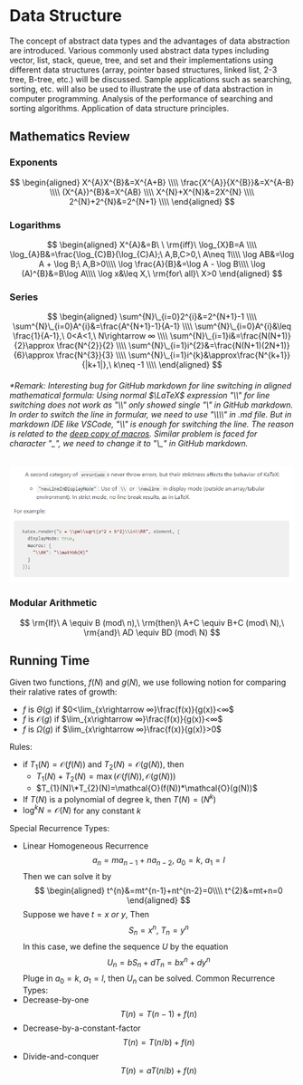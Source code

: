 # Data Structure
The concept of abstract data types and the advantages of data abstraction are introduced. Various commonly used abstract data types including vector, list, stack, queue, tree, and set and their implementations using different data structures (array, pointer based structures, linked list, 2-3 tree, B-tree, etc.) will be discussed. Sample applications such as searching, sorting, etc. will also be used to illustrate the use of data abstraction in computer programming. Analysis of the performance of searching and sorting algorithms. Application of data structure principles.
## Mathematics Review
### Exponents
$$
\begin{aligned}   
X^{A}X^{B}&=X^{A+B}  \\\\
\frac{X^{A}}{X^{B}}&=X^{A-B}  \\\\
(X^{A})^{B}&=X^{AB}  \\\\
X^{N}+X^{N}&=2X^{N}  \\\\
2^{N}+2^{N}&=2^{N+1}  \\\\
\end{aligned}
$$
### Logarithms
$$
\begin{aligned}   
X^{A}&=B\ \ \rm{iff}\ \log_{X}B=A \\\\
\log_{A}B&=\frac{\log_{C}B}{\log_{C}A};\ A,B,C>0,\ A\neq 1\\\\
\log AB&=\log A + \log B;\ A,B>0\\\\
\log \frac{A}{B}&=\log A - \log B\\\\
\log (A)^{B}&=B\log A\\\\
\log x&\leq X,\ \rm{for\ all}\ X>0
\end{aligned}
$$
### Series 
$$
\begin{aligned}   
\sum^{N}\_{i=0}2^{i}&=2^{N+1}-1 \\\\
\sum^{N}\_{i=0}A^{i}&=\frac{A^{N+1}-1}{A-1} \\\\
\sum^{N}\_{i=0}A^{i}&\leq \frac{1}{A-1},\ 0<A<1,\ N\rightarrow ∞ \\\\
\sum^{N}\_{i=1}i&=\frac{N(N+1)}{2}\approx \frac{N^{2}}{2} \\\\
\sum^{N}\_{i=1}i^{2}&=\frac{N(N+1)(2N+1)}{6}\approx \frac{N^{3}}{3} \\\\
\sum^{N}\_{i=1}i^{k}&\approx\frac{N^{k+1}}{|k+1|},\ k\neq -1 \\\\
\end{aligned}
$$
###### *Remark: Interesting bug for GitHub markdown for *line switching* in aligned mathematical formula: Using normal $\LaTeX$ expression "\\\\" for line switching does not work as "\\\\" only showed single "\\" in GitHub markdown. In order to switch the line in formular, we need to use "\\\\\\\\" in .md file. But in markdown IDE like VSCode, "\\\\" is enough for switching the line. The reason is related to the [deep copy of macros](https://github.com/yzhang-gh/vscode-markdown/pull/451). Similar problem is faced for character "\_", we need to change it to "\\\_" in GitHub markdown.
![](pic/error.png)
### Modular Arithmetic
$$
\rm{If}\ A \equiv B (mod\ n),\ \rm{then}\ A+C \equiv B+C (mod\ N),\ \rm{and}\ AD \equiv BD (mod\ N)
$$
## Running Time
Given two functions, $f(N)$ and $g(N)$, we use following notion for comparing their ralative rates of growth:
- $f$ is $\Theta(g)$ if $0<\lim_{x\rightarrow ∞}\frac{f(x)}{g(x)}<∞$
- $f$ is $\mathcal{O}(g)$ if $\lim_{x\rightarrow ∞}\frac{f(x)}{g(x)}<∞$
- $f$ is $\Omega(g)$ if $\lim_{x\rightarrow ∞}\frac{f(x)}{g(x)}>0$

Rules:
- if $T_{1}(N)=\mathcal{O}(f(N))$ and $T_{2}(N)=\mathcal{O}(g(N))$, then
  - $T_{1}(N)+T_{2}(N)=\max (\mathcal{O}(f(N)),\mathcal{O}(g(N)))$
  - $T_{1}(N)\*T_{2}(N)=\mathcal{O}(f(N))*\mathcal{O}(g(N))$
- If $T(N)$ is a polynomial of degree k, then $T(N)=(N^{k})$
- $\log^{k}N=\mathcal{O}(N)$ for any constant $k$

Special Recurrence Types:
- Linear Homogeneous Recurrence
  $$a_{n}=ma_{n-1}+na_{n-2},\ a_{0}=k,\ a_{1}=l$$
  Then we can solve it by
  $$
  \begin{aligned}
      t^{n}&=mt^{n-1}+nt^{n-2}=0\\\\
      t^{2}&=mt+n=0
  \end{aligned}
  $$
  Suppose we have $t=x\ or\ y$, Then
  $$S_{n}=x^{n},\ T_{n}=y^{n}$$
  In this case, we define the sequence $U$ by the equation
  $$U_{n}=bS_{n}+dT_{n}=bx^{n}+dy^{n}$$
  Pluge in $a_{0}=k,\ a_{1}=l,$ then $U_{n}$ can be solved.
Common Recurrence Types:
- Decrease-by-one
  $$
  T(n)=T(n-1)+f(n)
  $$
- Decrease-by-a-constant-factor
  $$
  T(n)=T(n/b)+f(n)
  $$
- Divide-and-conquer
  $$
  T(n)=aT(n/b)+f(n)
  $$
